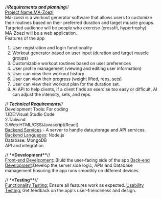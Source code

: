 //**_Requirements and planning_**//<br/>
<ins>Project Name:MA-Zoezi</ins><br/>
Ma-zoezi is a workout generator software that allows users to customize their routines based on their preferred duration and target muscle groups. Targeted audience will be people who exercise (crossfit, hypertrophy)<br/>
MA-Zoezi will be a web application.<br/>
Features of the app

1. User registration and login functionality
2. Workout generator based on user input (duration and target muscle groups)
3. Customizable workout routines based on user preferences
4. User profile management (viewing and editing user information)
5. User can view their workout history
6. User can view their progress (weight lifted, reps, sets)
7. User can view their workout plan for the duration set.
8. AI API to help clients, if  a client finds an exercise too easy or difficult, AI can adjust the intensity, sets, and reps.
</p>

// **_Technical Requirements_**//<br/>
Development Tools: For coding<br/>
1.IDE:Visual Studio Code<br/>
2.Tailwind<br/>
3.Web:HTML/CSS/Javascript(React)<br/>
<ins>Backend Services</ins> - A server to handle data,storage and API services.<br/>
<ins>Backend Languages</ins>: Node.js<br/>
Database: MongoDB<br/>
API and integration

</p>

// \***\*Development\*\***//<br/>
<u>Front-end Development</u>: Biuld the user-facing side of the app
<u>Back-end Development</u>:Develop the server side logic, APIs and Database management
Ensuring the app runs smoothly on different devices.

</p>

// \***\*Testing\*\***//<br/>
<u>Functionality Testing:</u> Ensure all features work as expected.
<u>Usability Testing:</u> Get feedback on the app's user-friendliness and design.

</p>
